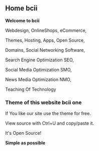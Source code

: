 ## Home bcii
  
<strong>Welcome to bcii</strong>

Webdesign, OnlineShops, eCommerce,

Themes, Hosting, Apps, Open Source,

Domains, Social Networking Software,

Search Engine Optimization SEO,

Social Media Optimization SMO,

News Media Optimization NMO,

Teaching Of Technology

### <strong>Theme of this website bcii one</strong>
If You like our site use the theme for free.

View source with Ctrl+U and copy/paste it.

It's Open Source!

<strong>Simple as possible</strong>
